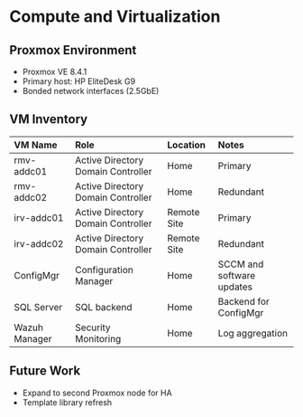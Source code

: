 # Compute and Virtualization

## Proxmox Environment
- Proxmox VE 8.4.1
- Primary host: HP EliteDesk G9
- Bonded network interfaces (2.5GbE)

## VM Inventory
| VM Name | Role | Location | Notes |
|:--------|:-----|:---------|:------|
| rmv-addc01 | Active Directory Domain Controller | Home | Primary |
| rmv-addc02 | Active Directory Domain Controller | Home | Redundant |
| irv-addc01 | Active Directory Domain Controller | Remote Site | Primary |
| irv-addc02 | Active Directory Domain Controller | Remote Site | Redundant |
| ConfigMgr | Configuration Manager | Home | SCCM and software updates |
| SQL Server | SQL backend | Home | Backend for ConfigMgr |
| Wazuh Manager | Security Monitoring | Home | Log aggregation |

## Future Work
- Expand to second Proxmox node for HA
- Template library refresh
